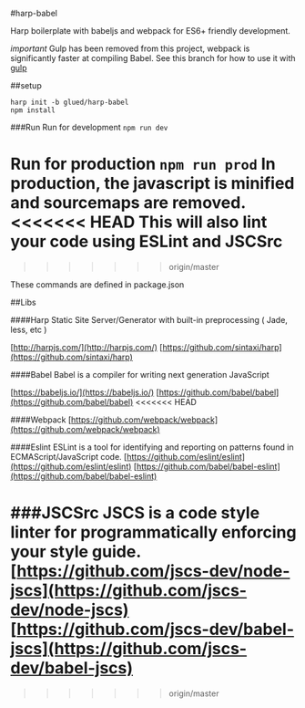 #harp-babel

Harp boilerplate with babeljs and webpack for ES6+ friendly development.

*important*
Gulp has been removed from this project, webpack is significantly faster at compiling Babel.
See this branch for how to use it with [gulp](https://github.com/glued/harp-babel/tree/babel-gulp-v6)

##setup

	harp init -b glued/harp-babel
	npm install

###Run
Run for development
`npm run dev`

Run for production
`npm run prod`
In production, the javascript is minified and sourcemaps are removed.
<<<<<<< HEAD
This will also lint your code using ESLint and JSCSrc
=======
>>>>>>> origin/master

These commands are defined in package.json

##Libs

####Harp
Static Site Server/Generator with built-in preprocessing ( Jade, less, etc )

[http://harpjs.com/](http://harpjs.com/)
[https://github.com/sintaxi/harp](https://github.com/sintaxi/harp)

####Babel
Babel is a compiler for writing next generation JavaScript

[https://babeljs.io/](https://babeljs.io/)
[https://github.com/babel/babel](https://github.com/babel/babel)
<<<<<<< HEAD

####Webpack
[https://github.com/webpack/webpack](https://github.com/webpack/webpack)

####Eslint
ESLint is a tool for identifying and reporting on patterns found in ECMAScript/JavaScript code.
[https://github.com/eslint/eslint](https://github.com/eslint/eslint)
[https://github.com/babel/babel-eslint](https://github.com/babel/babel-eslint)

###JSCSrc
JSCS is a code style linter for programmatically enforcing your style guide.
[https://github.com/jscs-dev/node-jscs](https://github.com/jscs-dev/node-jscs)
[https://github.com/jscs-dev/babel-jscs](https://github.com/jscs-dev/babel-jscs)
=======
>>>>>>> origin/master
